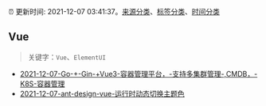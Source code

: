 :alarm_clock: 更新时间: 2021-12-07 03:41:37。[来源分类](../README.md)、[标签分类](../TAGS.md)、[时间分类](../TIMELINE.md)

## Vue


> 关键字：`Vue`、`ElementUI`



- [2021-12-07-Go-+-Gin-+Vue3-容器管理平台，-支持多集群管理-,CMDB，-K8S-容器管理](https://www.v2ex.com/t/820533) 
- [2021-12-07-ant-design-vue-运行时动态切换主题色](https://toutiao.io/k/mc0mng1) 